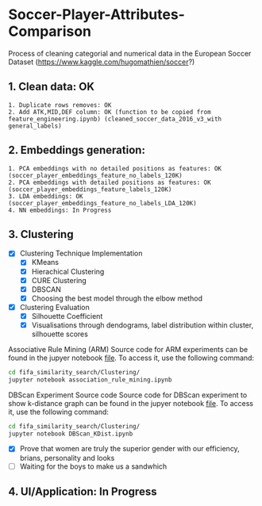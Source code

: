 # Soccer-Player-Attributes-Comparison
Process of cleaning categorial and numerical data in the European Soccer Dataset (https://www.kaggle.com/hugomathien/soccer?)

## 1. Clean data: OK 
	1. Duplicate rows removes: OK
	2. Add ATK,MID,DEF column: OK (function to be copied from feature_engineering.ipynb) (cleaned_soccer_data_2016_v3_with general_labels)
## 2. Embeddings generation:
	1. PCA embeddings with no detailed positions as features: OK (soccer_player_embeddings_feature_no_labels_120K)
	2. PCA embeddings with detailed positions as features: OK (soccer_player_embeddings_feature_labels_120K)
	3. LDA embeddings: OK (soccer_player_embeddings_feature_no_labels_LDA_120K)
	4. NN embeddings: In Progress
## 3. Clustering
- [X] Clustering Technique Implementation
	- [x] KMeans
	- [x] Hierachical Clustering
	- [x] CURE Clustering 
	- [X] DBSCAN
	- [x] Choosing the best model through the elbow method
- [x] Clustering Evaluation
	- [x] Silhouette Coefficient
	- [x] Visualisations through dendograms, label distribution within cluster, silhouette scores

Associative Rule Mining (ARM)
Source code for ARM experiments can be found in the jupyer notebook [file](fifa_similarity_search/Clustering/association_rule_mining.ipynb). To access it, use the following command:
```bash
cd fifa_similarity_search/Clustering/
jupyter notebook association_rule_mining.ipynb
```

DBScan Experiment
Source code 
Source code for DBScan experiment to show k-distance graph can be found in the jupyer notebook [file](fifa_similarity_search/Clustering/DBScan_KDist.ipynb). To access it, use the following command:
```bash
cd fifa_similarity_search/Clustering/
jupyter notebook DBScan_KDist.ipynb
```
- [x] Prove that women are truly the superior gender with our efficiency, brians, personality and looks
- [ ] Waiting for the boys to make us a sandwhich 
## 4. UI/Application: In Progress
